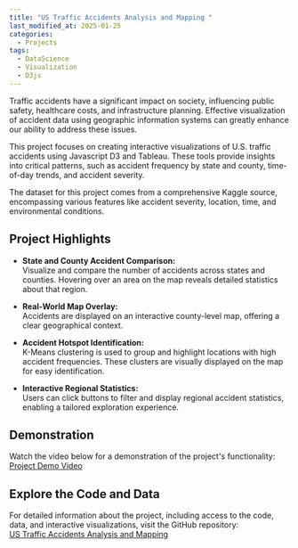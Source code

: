 ```yaml
---
title: "US Traffic Accidents Analysis and Mapping "
last_modified_at: 2025-01-25
categories:
  - Projects
tags:
  - DataScience
  - Visualization
  - D3js
---
```


Traffic accidents have a significant impact on society, influencing public safety, healthcare costs, and infrastructure planning. Effective visualization of accident data using geographic information systems can greatly enhance our ability to address these issues.  

This project focuses on creating interactive visualizations of U.S. traffic accidents using Javascript D3 and Tableau. These tools provide insights into critical patterns, such as accident frequency by state and county, time-of-day trends, and accident severity.  

The dataset for this project comes from a comprehensive Kaggle source, encompassing various features like accident severity, location, time, and environmental conditions.  

## Project Highlights  

- **State and County Accident Comparison:**  
  Visualize and compare the number of accidents across states and counties. Hovering over an area on the map reveals detailed statistics about that region.  

- **Real-World Map Overlay:**  
  Accidents are displayed on an interactive county-level map, offering a clear geographical context.  

- **Accident Hotspot Identification:**  
  K-Means clustering is used to group and highlight locations with high accident frequencies. These clusters are visually displayed on the map for easy identification.  

- **Interactive Regional Statistics:**  
  Users can click buttons to filter and display regional accident statistics, enabling a tailored exploration experience.  

## Demonstration  

Watch the video below for a demonstration of the project's functionality:  
[Project Demo Video](https://youtu.be/M9BQeqTz3TU)  

## Explore the Code and Data  

For detailed information about the project, including access to the code, data, and interactive visualizations, visit the GitHub repository:  
[US Traffic Accidents Analysis and Mapping](https://github.com/sunseeker99/US-Traffic-Accidents-Analysis-and-Mapping)  
